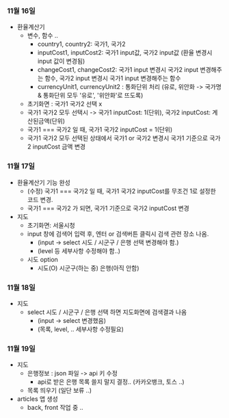 ### 11월 16일
- 환율계산기
  - 변수, 함수 ..
    - country1, country2: 국가1, 국가2
    - inputCost1, inputCost2: 국가1 input값, 국가2 input값 (환율 변경시 input 값이 변경됨)
    - changeCost1, changeCost2: 국가1 input 변경시 국가2 input 변경해주는 함수, 국가2 input 변경시 국가1 input 변경해주는 함수
    - currencyUnit1, currencyUnit2 : 통화단위 처리 (유로, 위안화 -> 국가명 & 통화단위 모두 '유로', '위안화'로 뜨도록)
  - 초기화면 : 국가1 국가2 선택 x
  - 국가1 국가2 모두 선택시 -> 국가1 inputCost: 1(단위), 국가2 inputCost: 계산된금액(단위)
  - 국가1 === 국가2 일 때, 국가1 국가2 inputCost = 1(단위)
  - 국가1 국가2 모두 선택된 상태에서 국가1 or 국가2 변경시 국가1 기준으로 국가2 inputCost 금액 변경

### 11월 17일
- 환율계산기 기능 완성
  - (수정) 국가1 === 국가2 일 때, 국가1 국가2 inputCost를 무조건 1로 설정한 코드 변경.
  - 국가1 === 국가2 가 되면, 국가1 기준으로 국가2 inputCost 변경
- 지도
  - 초기화면: 서울시청
  - input 창에 검색어 입력 후, 엔터 or 검색버튼 클릭시 검색 관련 장소 나옴.
    - (input -> select 시도 / 시군구 / 은행 선택 변경해야 함.)
    - (level 등 세부사항 수정해야 함..)
  - 시도 option
    - 시도(O) 시군구(하는 중) 은행(아직 안함)

### 11월 18일
- 지도
  - select 시도 / 시군구 / 은행 선택 하면 지도화면에 검색결과 나옴
    - (input -> select 변경했음)
    - (목록, level, .. 세부사항 수정필요)

### 11월 19일
- 지도
  - 은행정보 : json 파일 -> api 키 수정
    - api로 받은 은행 목록 쓸지 말지 결정.. (카카오뱅크, 토스 ..)
  - 목록 띄우기 (일단 보류 ..)
- articles 앱 생성
  - back, front 작업 중 ..